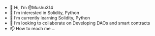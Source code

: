 - 👋 Hi, I’m @Mushu314
- 👀 I’m interested in Solidity, Python
- 🌱 I’m currently learning Solidity, Python
- 💞️ I’m looking to collaborate on Developing DAOs and smart contracts
- 📫 How to reach me ...

<!---
Mushu314/Mushu314 is a ✨ special ✨ repository because its `README.md` (this file) appears on your GitHub profile.
You can click the Preview link to take a look at your changes.
--->
